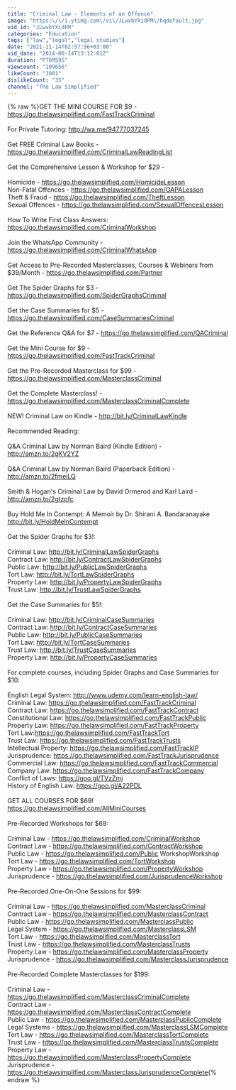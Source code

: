 ```yaml
---
title: "Criminal Law - Elements of an Offence"
image: "https:\/\/i.ytimg.com\/vi\/JLwvbYXidFM\/hqdefault.jpg"
vid_id: "JLwvbYXidFM"
categories: "Education"
tags: ["law","legal","legal studies"]
date: "2021-11-14T02:57:56+03:00"
vid_date: "2014-06-14T13:12:01Z"
duration: "PT6M59S"
viewcount: "109656"
likeCount: "1001"
dislikeCount: "35"
channel: "The Law Simplified"
---
```

{% raw %}GET THE MINI COURSE FOR $9 - <a rel="nofollow" target="blank" href="https://go.thelawsimplified.com/FastTrackCriminal">https://go.thelawsimplified.com/FastTrackCriminal</a><br /><br />For Private Tutoring: <a rel="nofollow" target="blank" href="http://wa.me/94777037245">http://wa.me/94777037245</a><br /><br />Get FREE Criminal Law Books - <a rel="nofollow" target="blank" href="https://go.thelawsimplified.com/CriminalLawReadingList">https://go.thelawsimplified.com/CriminalLawReadingList</a><br /><br />Get the Comprehensive Lesson &amp; Workshop for $29 -<br /><br />Homicide - <a rel="nofollow" target="blank" href="https://go.thelawsimplified.com/HomicideLesson">https://go.thelawsimplified.com/HomicideLesson</a><br />Non-Fatal Offences - <a rel="nofollow" target="blank" href="https://go.thelawsimplified.com/OAPALesson">https://go.thelawsimplified.com/OAPALesson</a><br />Theft &amp; Fraud - <a rel="nofollow" target="blank" href="https://go.thelawsimplified.com/TheftLesson">https://go.thelawsimplified.com/TheftLesson</a><br />Sexual Offences - <a rel="nofollow" target="blank" href="https://go.thelawsimplified.com/SexualOffencesLesson">https://go.thelawsimplified.com/SexualOffencesLesson</a><br /><br />How To Write First Class Answers: <a rel="nofollow" target="blank" href="https://go.thelawsimplified.com/CriminalWorkshop">https://go.thelawsimplified.com/CriminalWorkshop</a><br /><br />Join the WhatsApp Community - <a rel="nofollow" target="blank" href="https://go.thelawsimplified.com/CriminalWhatsApp">https://go.thelawsimplified.com/CriminalWhatsApp</a><br /><br />Get Access to Pre-Recorded Masterclasses, Courses &amp; Webinars from $39/Month - <a rel="nofollow" target="blank" href="https://go.thelawsimplified.com/Partner">https://go.thelawsimplified.com/Partner</a><br /><br />Get The Spider Graphs for $3 - <a rel="nofollow" target="blank" href="https://go.thelawsimplified.com/SpiderGraphsCriminal">https://go.thelawsimplified.com/SpiderGraphsCriminal</a><br /><br />Get the Case Summaries for $5 - <a rel="nofollow" target="blank" href="https://go.thelawsimplified.com/CaseSummariesCriminal">https://go.thelawsimplified.com/CaseSummariesCriminal</a><br /><br />Get the Reference Q&amp;A for $7 - <a rel="nofollow" target="blank" href="https://go.thelawsimplified.com/QACriminal">https://go.thelawsimplified.com/QACriminal</a><br /><br />Get the Mini Course for $9 - <a rel="nofollow" target="blank" href="https://go.thelawsimplified.com/FastTrackCriminal">https://go.thelawsimplified.com/FastTrackCriminal</a><br /><br />Get the Pre-Recorded Masterclass for $99 - <a rel="nofollow" target="blank" href="https://go.thelawsimplified.com/MasterclassCriminal">https://go.thelawsimplified.com/MasterclassCriminal</a><br /><br />Get the Complete Masterclass! - <a rel="nofollow" target="blank" href="https://go.thelawsimplified.com/MasterclassCriminalComplete">https://go.thelawsimplified.com/MasterclassCriminalComplete</a><br /><br />NEW! Criminal Law on Kindle - <a rel="nofollow" target="blank" href="http://bit.ly/CriminalLawKindle">http://bit.ly/CriminalLawKindle</a><br /><br />Recommended Reading:<br /><br />Q&amp;A Criminal Law by Norman Baird (Kindle Edition) - <a rel="nofollow" target="blank" href="http://amzn.to/2gKV2YZ">http://amzn.to/2gKV2YZ</a><br /><br />Q&amp;A Criminal Law by Norman Baird (Paperback Edition) - <a rel="nofollow" target="blank" href="http://amzn.to/2fmeiLQ">http://amzn.to/2fmeiLQ</a><br /><br />Smith &amp; Hogan's Criminal Law by David Ormerod and Karl Laird - <a rel="nofollow" target="blank" href="http://amzn.to/2gtzpfc">http://amzn.to/2gtzpfc</a><br /><br />Buy Hold Me In Contempt: A Memoir by Dr. Shirani A. Bandaranayake<br /><a rel="nofollow" target="blank" href="http://bit.ly/HoldMeInContempt">http://bit.ly/HoldMeInContempt</a><br /><br />Get the Spider Graphs for $3!:<br /><br />Criminal Law: <a rel="nofollow" target="blank" href="http://bit.ly/CriminalLawSpiderGraphs">http://bit.ly/CriminalLawSpiderGraphs</a><br />Contract Law: <a rel="nofollow" target="blank" href="http://bit.ly/ContractLawSpiderGraphs">http://bit.ly/ContractLawSpiderGraphs</a><br />Public Law: <a rel="nofollow" target="blank" href="http://bit.ly/PublicLawSpiderGraphs">http://bit.ly/PublicLawSpiderGraphs</a><br />Tort Law: <a rel="nofollow" target="blank" href="http://bit.ly/TortLawSpiderGraphs">http://bit.ly/TortLawSpiderGraphs</a><br />Property Law: <a rel="nofollow" target="blank" href="http://bit.ly/PropertyLawSpiderGraphs">http://bit.ly/PropertyLawSpiderGraphs</a><br />Trust Law: <a rel="nofollow" target="blank" href="http://bit.ly/TrustLawSpiderGraphs">http://bit.ly/TrustLawSpiderGraphs</a><br /><br />Get the Case Summaries for $5!:<br /><br />Criminal Law: <a rel="nofollow" target="blank" href="http://bit.ly/CriminalCaseSummaries">http://bit.ly/CriminalCaseSummaries</a><br />Contract Law: <a rel="nofollow" target="blank" href="http://bit.ly/ContractCaseSummaries">http://bit.ly/ContractCaseSummaries</a><br />Public Law: <a rel="nofollow" target="blank" href="http://bit.ly/PublicCaseSummaries">http://bit.ly/PublicCaseSummaries</a><br />Tort Law: <a rel="nofollow" target="blank" href="http://bit.ly/TortCaseSummaries">http://bit.ly/TortCaseSummaries</a><br />Trust Law: <a rel="nofollow" target="blank" href="http://bit.ly/TrustCaseSummaries">http://bit.ly/TrustCaseSummaries</a><br />Property Law: <a rel="nofollow" target="blank" href="http://bit.ly/PropertyCaseSummaries">http://bit.ly/PropertyCaseSummaries</a><br /><br />For complete courses, including Spider Graphs and Case Summaries for $10:<br /><br />English Legal System: <a rel="nofollow" target="blank" href="http://www.udemy.com/learn-english-law/">http://www.udemy.com/learn-english-law/</a><br />Criminal Law: <a rel="nofollow" target="blank" href="https://go.thelawsimplified.com/FastTrackCriminal">https://go.thelawsimplified.com/FastTrackCriminal</a><br />Contract Law: <a rel="nofollow" target="blank" href="https://go.thelawsimplified.com/FastTrackContract">https://go.thelawsimplified.com/FastTrackContract</a><br />Constitutional Law: <a rel="nofollow" target="blank" href="https://go.thelawsimplified.com/FastTrackPublic">https://go.thelawsimplified.com/FastTrackPublic</a><br />Property Law: <a rel="nofollow" target="blank" href="https://go.thelawsimplified.com/FastTrackProperty">https://go.thelawsimplified.com/FastTrackProperty</a><br />Tort Law:<a rel="nofollow" target="blank" href="https://go.thelawsimplified.com/FastTrackTort">https://go.thelawsimplified.com/FastTrackTort</a><br />Trust Law: <a rel="nofollow" target="blank" href="https://go.thelawsimplified.com/FastTrackTrusts">https://go.thelawsimplified.com/FastTrackTrusts</a><br />Intellectual Property: <a rel="nofollow" target="blank" href="https://go.thelawsimplified.com/FastTrackIP">https://go.thelawsimplified.com/FastTrackIP</a><br />Jurisprudence: <a rel="nofollow" target="blank" href="https://go.thelawsimplified.com/FastTrackJurisprudence">https://go.thelawsimplified.com/FastTrackJurisprudence</a><br />Commercial Law: <a rel="nofollow" target="blank" href="https://go.thelawsimplified.com/FastTrackCommercial">https://go.thelawsimplified.com/FastTrackCommercial</a><br />Company Law: <a rel="nofollow" target="blank" href="https://go.thelawsimplified.com/FastTrackCompany">https://go.thelawsimplified.com/FastTrackCompany</a><br />Conflict of Laws: <a rel="nofollow" target="blank" href="https://goo.gl/TVzZmj">https://goo.gl/TVzZmj</a><br />History of English Law: <a rel="nofollow" target="blank" href="https://goo.gl/A22PDL">https://goo.gl/A22PDL</a><br /><br />GET ALL COURSES FOR $69!<br /><a rel="nofollow" target="blank" href="https://go.thelawsimplified.com/AllMiniCourses">https://go.thelawsimplified.com/AllMiniCourses</a><br /><br />Pre-Recorded Workshops for $69:<br /><br />Criminal Law - <a rel="nofollow" target="blank" href="https://go.thelawsimplified.com/CriminalWorkshop">https://go.thelawsimplified.com/CriminalWorkshop</a><br />Contract Law - <a rel="nofollow" target="blank" href="https://go.thelawsimplified.com/ContractWorkshop">https://go.thelawsimplified.com/ContractWorkshop</a><br />Public Law - <a rel="nofollow" target="blank" href="https://go.thelawsimplified.com/Public">https://go.thelawsimplified.com/Public</a> WorkshopWorkshop<br />Tort Law - <a rel="nofollow" target="blank" href="https://go.thelawsimplified.com/TortWorkshop">https://go.thelawsimplified.com/TortWorkshop</a><br />Property Law - <a rel="nofollow" target="blank" href="https://go.thelawsimplified.com/PropertyWorkshop">https://go.thelawsimplified.com/PropertyWorkshop</a><br />Jurisprudence - <a rel="nofollow" target="blank" href="https://go.thelawsimplified.com/JurisprudenceWorkshop">https://go.thelawsimplified.com/JurisprudenceWorkshop</a><br /><br />Pre-Recorded One-On-One Sessions for $99: <br /><br />Criminal Law - <a rel="nofollow" target="blank" href="https://go.thelawsimplified.com/MasterclassCriminal">https://go.thelawsimplified.com/MasterclassCriminal</a><br />Contract Law - <a rel="nofollow" target="blank" href="https://go.thelawsimplified.com/MasterclassContract">https://go.thelawsimplified.com/MasterclassContract</a><br />Public Law - <a rel="nofollow" target="blank" href="https://go.thelawsimplified.com/MasterclassPublic">https://go.thelawsimplified.com/MasterclassPublic</a><br />Legal System - <a rel="nofollow" target="blank" href="https://go.thelawsimplified.com/MasterclassLSM">https://go.thelawsimplified.com/MasterclassLSM</a><br />Tort Law - <a rel="nofollow" target="blank" href="https://go.thelawsimplified.com/MasterclassTort">https://go.thelawsimplified.com/MasterclassTort</a><br />Trust Law - <a rel="nofollow" target="blank" href="https://go.thelawsimplified.com/MasterclassTrusts">https://go.thelawsimplified.com/MasterclassTrusts</a><br />Property Law - <a rel="nofollow" target="blank" href="https://go.thelawsimplified.com/MasterclassProperty">https://go.thelawsimplified.com/MasterclassProperty</a><br />Jurisprudence - <a rel="nofollow" target="blank" href="https://go.thelawsimplified.com/MasterclassJurisprudence">https://go.thelawsimplified.com/MasterclassJurisprudence</a><br /><br />Pre-Recorded Complete Masterclasses for $199:<br /><br />Criminal Law - <a rel="nofollow" target="blank" href="https://go.thelawsimplified.com/MasterclassCriminalComplete">https://go.thelawsimplified.com/MasterclassCriminalComplete</a><br />Contract Law - <a rel="nofollow" target="blank" href="https://go.thelawsimplified.com/MasterclassContractComplete">https://go.thelawsimplified.com/MasterclassContractComplete</a><br />Public Law - <a rel="nofollow" target="blank" href="https://go.thelawsimplified.com/MasterclassPublicComplete">https://go.thelawsimplified.com/MasterclassPublicComplete</a><br />Legal Systems - <a rel="nofollow" target="blank" href="https://go.thelawsimplified.com/MasterclassLSMComplete">https://go.thelawsimplified.com/MasterclassLSMComplete</a><br />Tort Law - <a rel="nofollow" target="blank" href="https://go.thelawsimplified.com/MasterclassTortComplete">https://go.thelawsimplified.com/MasterclassTortComplete</a><br />Trust Law - <a rel="nofollow" target="blank" href="https://go.thelawsimplified.com/MasterclassTrustsComplete">https://go.thelawsimplified.com/MasterclassTrustsComplete</a><br />Property Law - <a rel="nofollow" target="blank" href="https://go.thelawsimplified.com/MasterclassPropertyComplete">https://go.thelawsimplified.com/MasterclassPropertyComplete</a><br />Jurisprudence - <a rel="nofollow" target="blank" href="https://go.thelawsimplified.com/MasterclassJurisprudenceComplete">https://go.thelawsimplified.com/MasterclassJurisprudenceComplete</a>{% endraw %}
